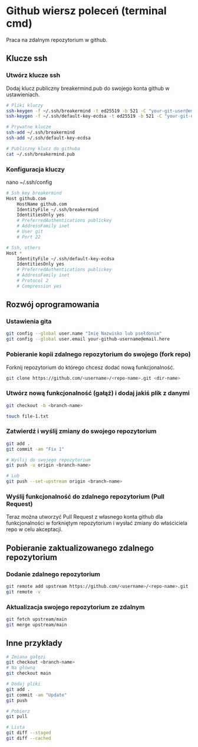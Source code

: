# Github wiersz poleceń (terminal cmd)
Praca na zdalnym repozytorium w github.

## Klucze ssh

### Utwórz klucze ssh
Dodaj klucz publiczny breakermind.pub do swojego konta github w ustawieniach.
```sh
# Pliki kluczy
ssh-keygen -f ~/.ssh/breakermind -t ed25519 -b 521 -C "your-git-user@email.here"
ssh-keygen -f ~/.ssh/default-key-ecdsa -t ed25519 -b 521 -C "your-git-user@email.here"

# Prywatne klucze
ssh-add ~/.ssh/breakermind
ssh-add ~/.ssh/default-key-ecdsa

# Publiczny klucz do githuba
cat ~/.ssh/breakermind.pub
```

### Konfiguracja kluczy
nano ~/.ssh/config
```sh
# Ssh key breakermind
Host github.com
	HostName github.com    
	IdentityFile ~/.ssh/breakermind
	IdentitiesOnly yes
	# PreferredAuthentications publickey    
	# AddressFamily inet
	# User git  
	# Port 22

# Ssh, others
Host *
	IdentityFile ~/.ssh/default-key-ecdsa
	IdentitiesOnly yes
	# PreferredAuthentications publickey
	# AddressFamily inet
	# Protocol 2
	# Compression yes 
```

## Rozwój oprogramowania

### Ustawienia gita
```sh
git config --global user.name "Imię Nazwisko lub psełdonim"
git config --global user.email your-github-username@email.here
```

### Pobieranie kopii zdalnego repozytorium do swojego (fork repo)
Forknij repozytorium do którego chcesz dodać nową funkcjonalność.
```sh
git clone https://github.com/<username>/<repo-name>.git <dir-name>
```

### Utwórz nową funkcjonalność (gałąź) i dodaj jakiś plik z danymi
```sh
git checkout -b <branch-name>

touch file-1.txt
```

### Zatwierdź i wyślij zmiany do swojego repozytorium
```sh
git add .
git commit -am "Fix 1"

# Wyślij do swojego repozytorium
git push -u origin <branch-name>

# Lub
git push --set-upstream origin <branch-name>
```

### Wyślij funkcjonalność do  zdalnego repozytorium (Pull Request)
Teraz można utworzyć Pull Request z własnego konta github dla funkcjonalności w forkniętym repozytorium i wysłać zmiany do właściciela repo w celu akceptacji.

## Pobieranie zaktualizowanego zdalnego repozytorium

### Dodanie zdalnego repozytorium
```sh
git remote add upstream https://github.com/<username>/<repo-name>.git
git remote -v
```

### Aktualizacja swojego repozytorium ze zdalnym
```sh
git fetch upstream/main
git merge upstream/main
```

## Inne przykłady
```sh
# Zmiana gałęzi
git checkout <branch-name>
# Na główną
git checkout main

# Dodaj pliki
git add .
git commit -am "Update"
git push

# Pobierz
git pull

# Lista
git diff --staged
git diff --cached
```
